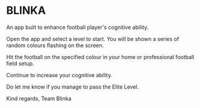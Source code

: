 # BLINKA

An app built to enhance football player's cognitive ability.

Open the app and select a level to start. You will be shown a series of random colours flashing on the screen. 

Hit the football on the specified colour in your home or professional football field setup. 

Continue to increase your cognitive ability. 

Do let me know if you manage to pass the Elite Level. 

Kind regards,
Team Blinka

